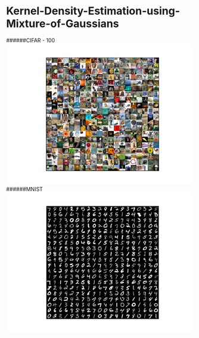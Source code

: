 # Kernel-Density-Estimation-using-Mixture-of-Gaussians
######CIFAR - 100
![alt text](https://github.com/Sdhir/Kernel-Density-Estimation-using-Mixture-of-Gaussians/blob/master/cifar.png)
######MNIST
![alt text](https://github.com/Sdhir/Kernel-Density-Estimation-using-Mixture-of-Gaussians/blob/master/mnist.png)
